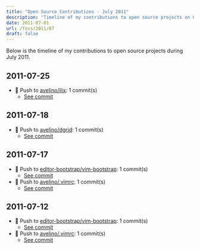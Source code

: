 ```yaml
---
title: "Open Source Contributions - July 2011"
description: "Timeline of my contributions to open source projects on GitHub during July 2011."
date: 2011-07-01
url: /foss/2011/07
draft: false
---
```


Below is the timeline of my contributions to open source projects during July 2011.

## 2011-07-25

- 🔨 Push to [avelino/ilix](https://github.com/avelino/ilix): 1 commit(s)
  - [See commit](https://github.com/avelino/ilix/commits/main/?author=avelino&since=2011-07-25&until=2011-07-25)

## 2011-07-18

- 🔨 Push to [avelino/dgrid](https://github.com/avelino/dgrid): 1 commit(s)
  - [See commit](https://github.com/avelino/dgrid/commits/main/?author=avelino&since=2011-07-18&until=2011-07-18)

## 2011-07-17

- 🔨 Push to [editor-bootstrap/vim-bootstrap](https://github.com/editor-bootstrap/vim-bootstrap): 1 commit(s)
  - [See commit](https://github.com/editor-bootstrap/vim-bootstrap/commits/main/?author=avelino&since=2011-07-17&until=2011-07-17)
- 🔨 Push to [avelino/.vimrc](https://github.com/avelino/.vimrc): 1 commit(s)
  - [See commit](https://github.com/avelino/.vimrc/commits/main/?author=avelino&since=2011-07-17&until=2011-07-17)

## 2011-07-12

- 🔨 Push to [editor-bootstrap/vim-bootstrap](https://github.com/editor-bootstrap/vim-bootstrap): 1 commit(s)
  - [See commit](https://github.com/editor-bootstrap/vim-bootstrap/commits/main/?author=avelino&since=2011-07-12&until=2011-07-12)
- 🔨 Push to [avelino/.vimrc](https://github.com/avelino/.vimrc): 1 commit(s)
  - [See commit](https://github.com/avelino/.vimrc/commits/main/?author=avelino&since=2011-07-12&until=2011-07-12)

